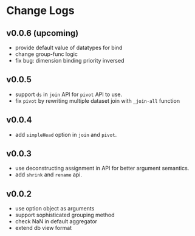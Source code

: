 # Change Logs

## v0.0.6 (upcoming)

 - provide default value of datatypes for bind
 - change group-func logic
 - fix bug: dimension binding priority inversed


## v0.0.5

 - support `ds` in `join` API for `pivot` API to use.
 - fix `pivot` by rewriting multiple dataset join with `_join-all` function


## v0.0.4

 - add `simpleHead` option in `join` and `pivot`.


## v0.0.3

 - use deconstructing assignment in API for better argument semantics.
 - add `shrink` and `rename` api.

 
## v0.0.2

 - use option object as arguments
 - support sophisticated grouping method
 - check NaN in default aggregator
 - extend db view format
